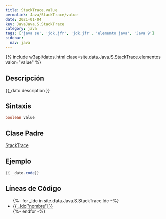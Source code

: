 ```yaml
---
title: StackTrace.value
permalink: Java/StackTrace/value
date: 2021-01-04
key: JavaJava.S.StackTrace
category: java
tags: ['java se', 'jdk.jfr', 'jdk.jfr', 'elemento java', 'Java 9']
sidebar: 
  nav: java
---
```


{% include w3api/datos.html clase=site.data.Java.S.StackTrace.elementos valor="value" %}

## Descripción
{{_dato.description }}

## Sintaxis
~~~java
boolean value
~~~

## Clase Padre
[StackTrace](/Java/StackTrace/)

## Ejemplo
~~~java
{{ _dato.code}}
~~~

## Líneas de Código
<ul>
{%- for _ldc in site.data.Java.S.StackTrace.ldc -%}
   <li>
       <a href="{{_ldc['url'] }}">{{ _ldc['nombre'] }}</a>
   </li>
{%- endfor -%}
</ul>
